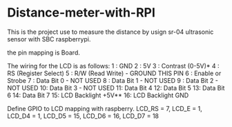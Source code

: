 # Distance-meter-with-RPI

This is the project use to measure the distance by usign sr-04 ultrasonic sensor with SBC raspberrypi.


the pin mapping is Board.

The wiring for the LCD is as follows:
 1 : GND
 2 : 5V
 3 : Contrast (0-5V)*
 4 : RS (Register Select)
 5 : R/W (Read Write)       - GROUND THIS PIN
 6 : Enable or Strobe
 7 : Data Bit 0             - NOT USED
 8 : Data Bit 1             - NOT USED
 9 : Data Bit 2             - NOT USED
 10: Data Bit 3             - NOT USED
 11: Data Bit 4
 12: Data Bit 5
 13: Data Bit 6
 14: Data Bit 7
 15: LCD Backlight +5V**
 16: LCD Backlight GND
 
 Define GPIO to LCD mapping with raspberry.
LCD_RS = 7, LCD_E  = 1, LCD_D4 = 1, LCD_D5 = 15, LCD_D6 = 16, LCD_D7 = 18
